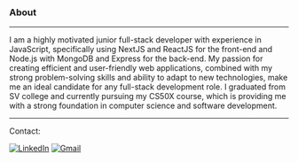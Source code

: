 <h3>About</h3>
<hr/>
I am a highly motivated junior full-stack developer with experience in JavaScript, specifically using NextJS and ReactJS for the front-end and Node.js with MongoDB and Express for the back-end. My passion for creating efficient and user-friendly web applications, combined with my strong problem-solving skills and ability to adapt to new technologies, make me an ideal candidate for any full-stack development role. I graduated from SV college and currently pursuing my CS50X course, which is providing me with a strong foundation in computer science and software development.
<hr/>

<p>Contact:<p/>

[linkedin-shield]: https://img.shields.io/badge/-LinkedIn-black.svg?style=flat-square&logo=linkedin&colorB=0077B5
[linkedin-url]: https://www.linkedin.com/in/david-beninson/
[gmail-shield]: https://img.shields.io/badge/-Gmail-lightred.svg?style=flat-square&logo=gmail&colorB=#aaaaa
[gmail-url]: mailto:davidbeninson@gmail.com
[![LinkedIn][linkedin-shield]][linkedin-url] [![Gmail][gmail-shield]][gmail-url]


